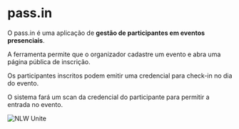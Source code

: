 # pass.in

O pass.in é uma aplicação de **gestão de participantes em eventos presenciais**. 

A ferramenta permite que o organizador cadastre um evento e abra uma página pública de inscrição.

Os participantes inscritos podem emitir uma credencial para check-in no dia do evento.

O sistema fará um scan da credencial do participante para permitir a entrada no evento.

![NLW Unite](https://media.discordapp.net/attachments/746478011070546121/1225162147126841397/Wallpaper_-_2560x1080.png?ex=6620202a&is=660dab2a&hm=e137a288cf7ba2308bf26f6b81acd882cdf909125b85e9453951de5eaf7e7482&=&format=webp&quality=lossless&width=412&height=174)
